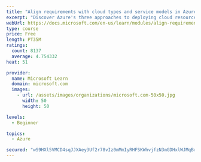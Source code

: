 ```yaml
---
title: "Align requirements with cloud types and service models in Azure"
excerpt: "Discover Azure's three approaches to deploying cloud resources -- public, private, and hybrid -- and learn the difference each makes in your Azure services."
webUrl: https://docs.microsoft.com/en-us/learn/modules/align-requirements-in-azure/
type: course
price: Free
length: PT35M
ratings:
  count: 8137
  average: 4.754332
heat: 51

provider:
  name: Microsoft Learn
  domain: microsoft.com
  images:
    - url: /assets/images/organizations/microsoft.com-50x50.jpg
      width: 50
      height: 50

levels:
  - Beginner

topics:
  - Azure

secured: "wS9HXl5VMCD4sqJJXAey3Uf2r78vIz0mMmIyRHFSKWhvjfzN3mGDHxlWJMqBrTa4WuT+MCTNsRdAn/2KIKai0o1r4VevlmkSgCvVxpcFSmv2/i581yeVf7NA6OtBfjKUODZg7cyGKrfpWPJdsb/LtnbKsbiR/q1x/Gvjb64OB66A1SrfPc2udy6JxtKqwpJQdVuwHNC2Chicw2Es9Adxo+wazmWcJ892mEAcbZZ8nn877peCnerFpGCVU2PJkCyhQe35zgRARcC+mlKfAOV2zz17G565rk41WjS2DwpFKFEn+bdKjTXbKDyo1RTH5ZOXJGPZ4Ls1VXjoF5FxI6dJtUHIdc8Wx6Uv8r27jfkTxDVJlU0DpV5+u5HewKh0uR6H8QEnriPgk0a8Pk7/pirH2AjLQLPCbi/77Yv18Nxmckc=;4x7hLctMpB6pVxnkI/evag=="
---
```


